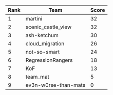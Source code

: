 | Rank | Team | Score |
| --- | --- | --- |
|1|martini|32|
|2|scenic_castle_view|32|
|3|ash-ketchum|30|
|4|cloud_migration|26|
|5|not-so-smart|24|
|6|RegressionRangers|18|
|7|KoF|13|
|8|team_mat|5|
|9|ev3n-w0rse-than-mats|0|
